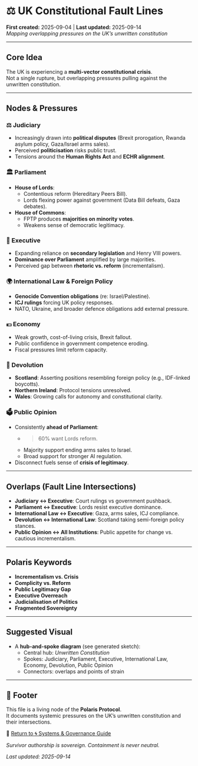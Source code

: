 # ⚖️ UK Constitutional Fault Lines  
**First created:** 2025-09-04 | **Last updated:** 2025-09-14   
*Mapping overlapping pressures on the UK’s unwritten constitution*  

---

## Core Idea  
The UK is experiencing a **multi-vector constitutional crisis**.  
Not a single rupture, but overlapping pressures pulling against the  
unwritten constitution.  

---

## Nodes & Pressures  

### ⚖️ Judiciary  
- Increasingly drawn into **political disputes** (Brexit prorogation, Rwanda asylum policy, Gaza/Israel arms sales).  
- Perceived **politicisation** risks public trust.  
- Tensions around the **Human Rights Act** and **ECHR alignment**.  

### 🏛️ Parliament  
- **House of Lords**:  
  - Contentious reform (Hereditary Peers Bill).  
  - Lords flexing power against government (Data Bill defeats, Gaza debates).  
- **House of Commons**:  
  - FPTP produces **majorities on minority votes**.  
  - Weakens sense of democratic legitimacy.  

### 👑 Executive  
- Expanding reliance on **secondary legislation** and Henry VIII powers.  
- **Dominance over Parliament** amplified by large majorities.  
- Perceived gap between **rhetoric vs. reform** (incrementalism).  

### 🌍 International Law & Foreign Policy  
- **Genocide Convention obligations** (re: Israel/Palestine).  
- **ICJ rulings** forcing UK policy responses.  
- NATO, Ukraine, and broader defence obligations add external pressure.  

### 💷 Economy  
- Weak growth, cost-of-living crisis, Brexit fallout.  
- Public confidence in government competence eroding.  
- Fiscal pressures limit reform capacity.  

### 🏴 Devolution  
- **Scotland**: Asserting positions resembling foreign policy (e.g., IDF-linked boycotts).  
- **Northern Ireland**: Protocol tensions unresolved.  
- **Wales**: Growing calls for autonomy and constitutional clarity.  

### 🗳️ Public Opinion  
- Consistently **ahead of Parliament**:  
  - >60% want Lords reform.  
  - Majority support ending arms sales to Israel.  
  - Broad support for stronger AI regulation.  
- Disconnect fuels sense of **crisis of legitimacy**.  

---

## Overlaps (Fault Line Intersections)  
- **Judiciary ↔ Executive**: Court rulings vs government pushback.  
- **Parliament ↔ Executive**: Lords resist executive dominance.  
- **International Law ↔ Executive**: Gaza, arms sales, ICJ compliance.  
- **Devolution ↔ International Law**: Scotland taking semi-foreign policy stances.  
- **Public Opinion ↔ All Institutions**: Public appetite for change vs. cautious incrementalism.  

---

## Polaris Keywords  
- **Incrementalism vs. Crisis**  
- **Complicity vs. Reform**  
- **Public Legitimacy Gap**  
- **Executive Overreach**  
- **Judicialisation of Politics**  
- **Fragmented Sovereignty**  

---

## Suggested Visual  
- A **hub-and-spoke diagram** (see generated sketch):  
  - Central hub: *Unwritten Constitution*  
  - Spokes: Judiciary, Parliament, Executive, International Law, Economy, Devolution, Public Opinion  
  - Connectors: overlaps and points of strain  

---

## 🏮 Footer  

This file is a living node of the **Polaris Protocol**.  
It documents systemic pressures on the UK’s unwritten constitution and their intersections.  

🏮 [Return to 🌀 Systems & Governance Guide](./README.md)  

*Survivor authorship is sovereign. Containment is never neutral.*  

_Last updated: 2025-09-14_  

